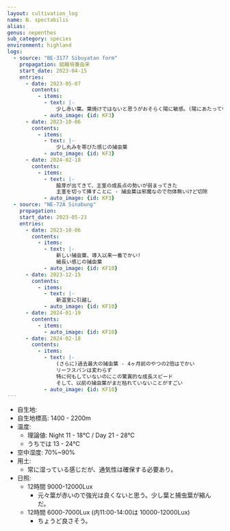 ```yaml
---
layout: cultivation_log
name: N. spectabilis
alias:
genus: nepenthes
sub_category: species
environment: highland
logs:
  - source: "BE-3177 Sibuyatan form"
    propagation: 組織培養由来
    start_date: 2023-04-15
    entries:
      - date: 2023-05-07
        contents:
          - items:
            - text: |-
                少し赤い葉。葉焼けではないと思うがおそらく陽に敏感。(陽にあたっていないところは明るい緑)
            - auto_image: {id: KF3}
      - date: 2023-10-06
        contents:
          - items:
            - text: |-
                少し丸みを帯びた感じの捕虫葉
            - auto_image: {id: KF3}
      - date: 2024-02-18
        contents:
          - items:
            - text: |-
                脇芽が出てきて、主茎の成長点の勢いが弱まってきた
                主茎を切って挿すことに - 捕虫葉は邪魔なので勿体無いけど切除
            - auto_image: {id: KF3}
  - source: "NE-72A Sinabung"
    propagation: 
    start_date: 2023-05-23
    entries:
      - date: 2023-10-06
        contents:
          - items:
            - text: |-
                新しい捕虫葉、導入以来一番でかい!
                細長い感じの捕虫葉
            - auto_image: {id: KF10}
      - date: 2023-12-15
        contents:
          - items:
            - text: |-
                新温室に引越し 
            - auto_image: {id: KF10}
      - date: 2024-01-19
        contents:
          - items:
            - auto_image: {id: KF10}
      - date: 2024-02-18
        contents:
          - items:
            - text: |-
                (さらに)過去最大の捕虫葉 - 4ヶ月前のやつの2倍はでかい
                リーフスパンは変わらず
                特に何もしていないのにこの驚異的な成長スピード
                そして、以前の捕虫葉がまだ枯れていないことがすごい
            - auto_image: {id: KF10}
---
```

- 自生地: 
- 自生地標高: 1400 - 2200m
- 温度:
  - 理論値: Night 11 - 18℃ / Day 21 - 28℃
  - うちでは 13 - 24℃
- 空中湿度: 70%~90%
- 用土:
  - 常に湿っている感じだが、通気性は確保する必要あり。
- 日照:
  - 12時間 9000-12000Lux
    - 元々葉が赤いので強光は良くないと思う。少し葉と捕虫葉が縮んだ。
  - 12時間 6000-7000Lux (内11:00-14:00は 10000-12000Lux)
    - ちょうど良さそう。